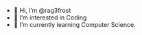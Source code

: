 - 👋 Hi, I’m @rag3frost
- 👀 I’m interested in Coding
- 🌱 I’m currently learning Computer Science.

<!---
rag3frost/rag3frost is a ✨ special ✨ repository because its `README.md` (this file) appears on your GitHub profile.
You can click the Preview link to take a look at your changes.
--->
